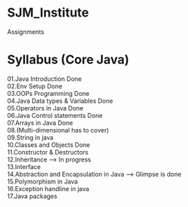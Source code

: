 # SJM_Institute
Assignments

<h1>Syllabus (Core Java)</h1>
<p1>01.Java Introduction Done</p1></br>
<p1>02.Env Setup Done</p1> <br>
<p1>03.OOPs Programming Done</p1> <br>
<p1>04.Java Data types & Variables Done</p1><br>
<p1>05.Operators in Java Done</p1><br>
<p1>06.Java Control statements Done </p1><br>
<p1>07.Arrays in Java Done</p1><br>
<p1>08.(Multi-dimensional has to cover) </p1><br>
<p1>09.String in java </p1><br>
<p1>10.Classes and Objects Done </p1><br>
<p1>11.Constructor & Destructors </p1><br>
<p1>12.Inheritance --> In progress </p1><br>
<p1>13.Interface </p1><br>
<p1>14.Abstraction and Encapsulation in Java --> Glimpse is done </p1><br>
<p1>15.Polymorphism in Java </p1><br>
<p1>16.Exception handline in java </p1><br>
<p1>17.Java packages</p1><br>
